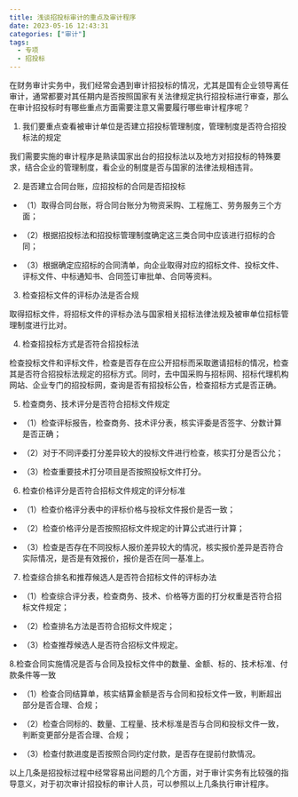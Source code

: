```yaml
---
title: 浅谈招投标审计的重点及审计程序
date: 2023-05-16 12:43:31
categories: ["审计"]
tags:
  - 专项
  - 招投标
---
```


在财务审计实务中，我们经常会遇到审计招投标的情况，尤其是国有企业领导离任审计，通常都要对其任期内是否按照国家有关法律规定执行招投标进行审查，那么在审计招投标时有哪些重点方面需要注意又需要履行哪些审计程序呢？

1. 我们要重点查看被审计单位是否建立招投标管理制度，管理制度是否符合招投标法的规定

我们需要实施的审计程序是熟读国家出台的招投标法以及地方对招投标的特殊要求，结合企业的管理制度，看企业的制度是否与国家的法律法规相违背。

2. 是否建立合同台账，应招投标的合同是否招投标

- （1）取得合同台账，将合同台账分为物资采购、工程施工、劳务服务三个方面；

- （2）根据招投标法和招投标管理制度确定这三类合同中应该进行招标的合同；

- （3）根据确定应招标的合同清单，向企业取得对应的招标文件、投标文件、评标文件、中标通知书、合同签订审批单、合同等资料。

3. 检查招标文件的评标办法是否合规

取得招标文件，将招标文件的评标办法与国家相关招标法律法规及被审单位招标管理制度进行比对。

4. 检查招投标方式是否符合招投标法

检查投标文件和评标文件，检查是否存在应公开招标而采取邀请招标的情况，检查其是否符合招投标法规定的招标方式。同时，去中国采购与招标网、招标代理机构网站、企业专门的招投标网，查询是否有招投标公告，检查招标方式是否正确。

5. 检查商务、技术评分是否符合招标文件规定

- （1）检查评标报告，检查商务、技术评分表，核实评委是否签字、分数计算是否正确；

- （2）对于不同评委打分差异较大的投标文件进行检查，核实打分是否公允；

- （3）检查重要技术打分项目是否按照投标文件打分。

6. 检查价格评分是否符合招标文件规定的评分标准

- （1）检查价格评分表中的评标价格与投标文件报价是否一致；

- （2）检查价格评分是否按照招标文件规定的计算公式进行计算；

- （3）检查是否存在不同投标人报价差异较大的情况，核实报价差异是否符合实际情况，是否是有效报价，报价是否在同一基准上。

7. 检查综合排名和推荐候选人是否符合招标文件的评标办法

- （1）检查综合评分表，检查商务、技术、价格等方面的打分权重是否符合招标文件规定；

- （2）检查排名方法是否符合招标文件规定；

- （3）检查推荐候选人是否符合招标文件规定。

8.检查合同实施情况是否与合同及投标文件中的数量、金额、标的、技术标准、付款条件等一致

- （1）检查合同结算单，核实结算金额是否与合同和投标文件一致，判断超出部分是否合理、合规；

- （2）检查合同标的、数量、工程量、技术标准是否与合同和投标文件一致，判断变更部分是否合理、合规；

- （3）检查付款进度是否按照合同约定付款，是否存在提前付款情况。

以上几条是招投标过程中经常容易出问题的几个方面，对于审计实务有比较强的指导意义，对于初次审计招投标的审计人员，可以参照以上几条执行审计程序。